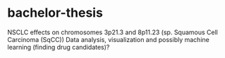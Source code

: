 # bachelor-thesis
NSCLC effects on chromosomes 3p21.3 and 8p11.23 (sp. Squamous Cell Carcinoma (SqCC))
Data analysis, visualization and possibly machine learning (finding drug candidates)?
